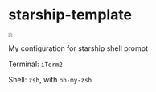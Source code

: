# starship-template

<img
  src="https://raw.githubusercontent.com/StefanHeng/starship-template/master/assets/demo/demo, 03.29.22.png"
  style="zoom:50%;" />







My configuration for starship shell prompt



Terminal: `iTerm2`

Shell: `zsh`, with `oh-my-zsh`  





